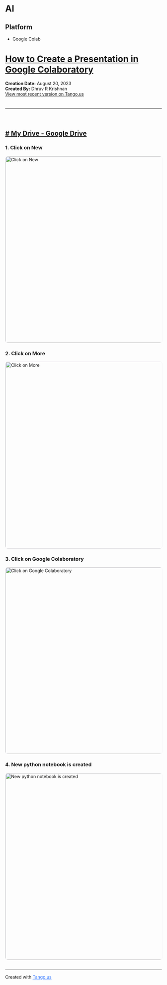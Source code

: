 # AI

## Platform
- Google Colab
<h1><a href="https://app.tango.us/app/workflow/6ff52757-9b5d-4729-8e69-0ab6447eb3db?utm_source=magicCopy&utm_medium=magicCopy&utm_campaign=workflow%20export%20links" target='_blank'>How to Create a Presentation in Google Colaboratory</a></h1>
<div><b>Creation Date:</b> August 20, 2023</div>
<div><b>Created By:</b> Dhruv R Krishnan</div>
<div><a href="https://app.tango.us/app/workflow/6ff52757-9b5d-4729-8e69-0ab6447eb3db?utm_source=magicCopy&utm_medium=magicCopy&utm_campaign=workflow%20export%20links" target='_blank'>View most recent version on Tango.us</a></div>
<div style="height: 24px">&#8203;</div>
<hr />
<div style="height: 24px">&#8203;</div>


<div><h2><a href="https://drive.google.com/drive/u/0/my-drive"># My Drive - Google Drive</a></h2></div>

<div><h3>1. Click on New</h3>
<img src="https://images.tango.us/workflows/6ff52757-9b5d-4729-8e69-0ab6447eb3db/steps/3363787c-0675-485d-bbbd-334a698c28c8/d087ba4b-94fb-49b8-b634-97ecf82848b7.png?fm=png&crop=focalpoint&fit=crop&fp-x=0.0598&fp-y=0.1349&fp-z=2.5127&w=1200&border=2%2CF4F2F7&border-radius=8%2C8%2C8%2C8&border-radius-inner=8%2C8%2C8%2C8&blend-align=bottom&blend-mode=normal&blend-x=0&blend-w=1200&blend64=aHR0cHM6Ly9pbWFnZXMudGFuZ28udXMvc3RhdGljL21hZGUtd2l0aC10YW5nby13YXRlcm1hcmstdjIucG5n&mark-x=33&mark-y=182&m64=aHR0cHM6Ly9pbWFnZXMudGFuZ28udXMvc3RhdGljL2JsYW5rLnBuZz9tYXNrPWNvcm5lcnMmYm9yZGVyPTYlMkNGRjc0NDImdz0yOTUmaD0xNzQmZml0PWNyb3AmY29ybmVyLXJhZGl1cz0xMA%3D%3D" style="border-radius: 8px; border: 1px solid #F4F2F7;" width="600" alt="Click on New" />
</div>

<div><h3>2. Click on More</h3>
<img src="https://images.tango.us/workflows/6ff52757-9b5d-4729-8e69-0ab6447eb3db/steps/b371b532-91b7-4f7d-97b9-f891a4f933b2/88ddcd6e-429f-49ce-b8f4-738d893422a7.png?fm=png&crop=focalpoint&fit=crop&fp-x=0.1585&fp-y=0.4744&fp-z=1.6796&w=1200&border=2%2CF4F2F7&border-radius=8%2C8%2C8%2C8&border-radius-inner=8%2C8%2C8%2C8&blend-align=bottom&blend-mode=normal&blend-x=0&blend-w=1200&blend64=aHR0cHM6Ly9pbWFnZXMudGFuZ28udXMvc3RhdGljL21hZGUtd2l0aC10YW5nby13YXRlcm1hcmstdjIucG5n&mark-x=22&mark-y=361&m64=aHR0cHM6Ly9pbWFnZXMudGFuZ28udXMvc3RhdGljL2JsYW5rLnBuZz9tYXNrPWNvcm5lcnMmYm9yZGVyPTYlMkNGRjc0NDImdz01OTUmaD03MyZmaXQ9Y3JvcCZjb3JuZXItcmFkaXVzPTEw" style="border-radius: 8px; border: 1px solid #F4F2F7;" width="600" alt="Click on More" />
</div>

<div><h3>3. Click on Google Colaboratory</h3>
<img src="https://images.tango.us/workflows/6ff52757-9b5d-4729-8e69-0ab6447eb3db/steps/93a769c2-517f-4c2f-a9cc-fb9c33ecfbec/91d83414-43d1-4b3e-81c7-17776ccfc751.png?fm=png&crop=focalpoint&fit=crop&fp-x=0.4467&fp-y=0.6594&fp-z=1.6796&w=1200&border=2%2CF4F2F7&border-radius=8%2C8%2C8%2C8&border-radius-inner=8%2C8%2C8%2C8&blend-align=bottom&blend-mode=normal&blend-x=0&blend-w=1200&blend64=aHR0cHM6Ly9pbWFnZXMudGFuZ28udXMvc3RhdGljL21hZGUtd2l0aC10YW5nby13YXRlcm1hcmstdjIucG5n&mark-x=302&mark-y=361&m64=aHR0cHM6Ly9pbWFnZXMudGFuZ28udXMvc3RhdGljL2JsYW5rLnBuZz9tYXNrPWNvcm5lcnMmYm9yZGVyPTYlMkNGRjc0NDImdz01OTUmaD03MyZmaXQ9Y3JvcCZjb3JuZXItcmFkaXVzPTEw" style="border-radius: 8px; border: 1px solid #F4F2F7;" width="600" alt="Click on Google Colaboratory" />
</div>

<div><h3>4. New python notebook is created</h3>
<img src="https://images.tango.us/workflows/6ff52757-9b5d-4729-8e69-0ab6447eb3db/steps/e0c756de-2b7d-43c2-9579-e758278db78e/3c228259-7b93-4555-b5bf-1ef666f87f9c.png?fm=png&crop=focalpoint&fit=crop&fp-x=0.5293&fp-y=0.4719&w=1200&border=2%2CF4F2F7&border-radius=8%2C8%2C8%2C8&border-radius-inner=8%2C8%2C8%2C8&blend-align=bottom&blend-mode=normal&blend-x=0&blend-w=1200&blend64=aHR0cHM6Ly9pbWFnZXMudGFuZ28udXMvc3RhdGljL21hZGUtd2l0aC10YW5nby13YXRlcm1hcmstdjIucG5n&mark-x=111&mark-y=144&m64=aHR0cHM6Ly9pbWFnZXMudGFuZ28udXMvc3RhdGljL2JsYW5rLnBuZz9tYXNrPWNvcm5lcnMmYm9yZGVyPTQlMkNGRjc0NDImdz0xMDExJmg9MzkmZml0PWNyb3AmY29ybmVyLXJhZGl1cz0xMA%3D%3D" style="border-radius: 8px; border: 1px solid #F4F2F7;" width="600" alt="New python notebook is created" />
</div>

<br/>
<hr/>
<div>
<span>Created with </span><a href="https://tango.us?utm_source=magicCopy&utm_medium=magicCopy&utm_campaign=workflow%20export%20links" target='_blank' style='color: #256EFF'>Tango.us
    </a>
</div>
